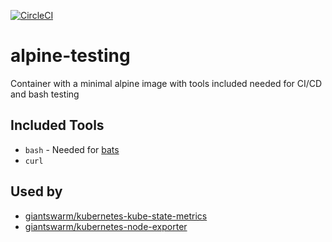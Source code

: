 [![CircleCI](https://circleci.com/gh/giantswarm/alpine-testing.svg?style=svg&circle-token=35b7ab882b0f37ba77abe7329f1ae8723b3bb19d)](https://circleci.com/gh/giantswarm/alpine-testing)
# alpine-testing
Container with a minimal alpine image with tools included needed for CI/CD and bash testing

## Included Tools
- `bash` - Needed for [bats](https://github.com/bats-core/bats-core)
- `curl`

## Used by
- [giantswarm/kubernetes-kube-state-metrics](https://github.com/giantswarm/kubernetes-kube-state-metrics)
- [giantswarm/kubernetes-node-exporter](https://github.com/giantswarm/kubernetes-node-exporter)

